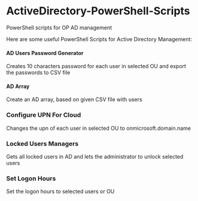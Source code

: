 # ActiveDirectory-PowerShell-Scripts
PowerShell scripts for OP AD management

Here are some useful PowerShell Scripts for Active Directory Management:

#### AD Users Password Generator
Creates 10 characters password for each user in selected OU and export the passwords to CSV file
   
#### AD Array
Create an AD array, based on given CSV file with users

### Configure UPN For Cloud
Changes the upn of each user in selected OU to onmicrosoft.domain.name

### Locked Users Managers
Gets all locked users in AD and lets the administrator to unlock selected users 

### Set Logon Hours
Set the logon hours to selected users or OU
